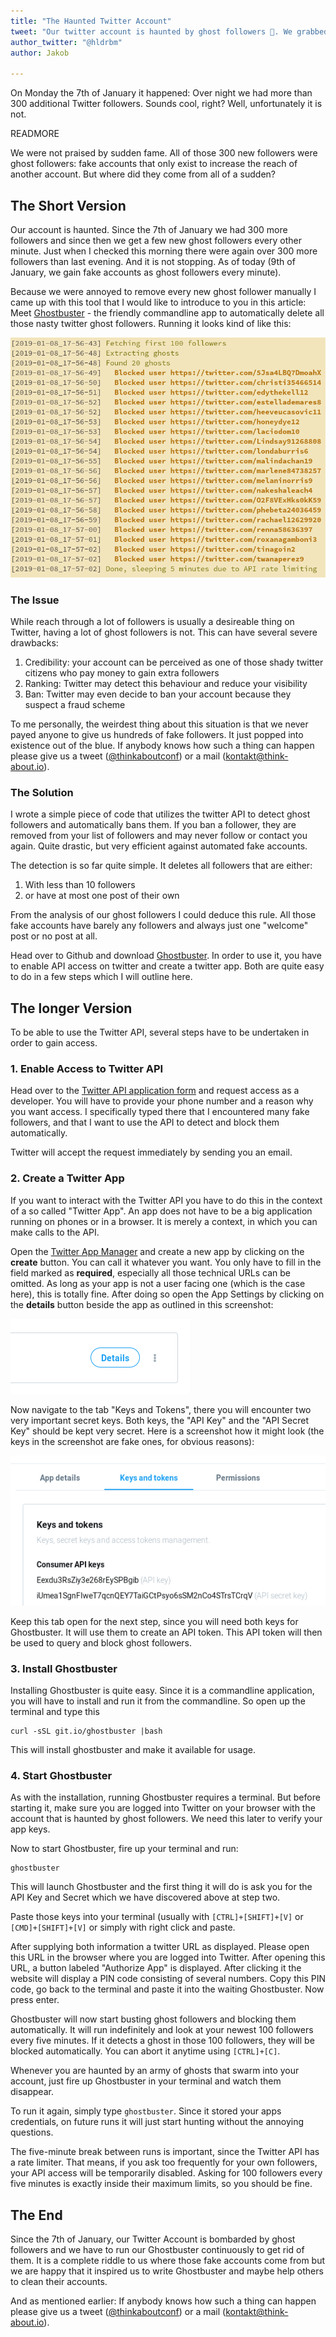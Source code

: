 ```yaml
---
title: "The Haunted Twitter Account"
tweet: "Our twitter account is haunted by ghost followers 👻. We grabbed our mad computer skills and went on a ghost hunt. This is a story on how we got rid of our fake followers. @ThinkAboutConf #thinkabout19"
author_twitter: "@hldrbm"
author: Jakob

---
```


On Monday the 7th of January it happened: Over night we had more than 300
additional Twitter followers. Sounds cool, right? Well, unfortunately it is not. 

READMORE

We were not praised by sudden fame. All of those 300 new followers were ghost
followers: fake accounts that only exist to increase the reach of another
account. But where did they come from all of a sudden?

## The Short Version

Our account is haunted. Since the 7th of January we had 300 more followers and
since then we get a few new ghost followers every other minute. Just when I
checked this morning there were again over 300 more followers than last
evening. And it is not stopping. As of today (9th of January, we gain fake
accounts as ghost followers every minute).

Because we were annoyed to remove every new ghost follower manually I came up
with this tool that I would like to introduce to you in this article: Meet
[Ghostbuster](https://github.com/hrx-events/ghostbuster) - the friendly
commandline app to automatically delete all those nasty twitter ghost
followers. Running it looks kind of like this:

![A screenshot of a terminal running ghostbuster](/assets/images/blog/twitter-ghosts/terminal.png)

### The Issue

While reach through a lot of followers is usually a desireable thing on
Twitter, having a lot of ghost followers is not. This can have several severe
drawbacks:

1. Credibility: your account can be perceived as one of those shady twitter
citizens who pay money to gain extra followers
2. Ranking: Twitter may detect this behaviour and reduce your visibility
3. Ban: Twitter may even decide to ban your account because they suspect a fraud
scheme

To me personally, the weirdest thing about this situation is that we never
payed anyone to give us hundreds of fake followers. It just popped into
existence out of the blue. If anybody knows how such a thing can happen please
give us a tweet ([@thinkaboutconf](https://twitter.com/thinkaboutconf)) or a
mail ([kontakt@think-about.io](mailto:kontakt@think-about.io)).

### The Solution

I wrote a simple piece of code that utilizes the twitter API to detect ghost
followers and automatically bans them. If you ban a follower, they are removed
from your list of followers and may never follow or contact you again. Quite
drastic, but very efficient against automated fake accounts.

The detection is so far quite simple. It deletes all followers that are either:

1. With less than 10 followers
2. or have at most one post of their own

From the analysis of our ghost followers I could deduce this rule. All those
fake accounts have barely any followers and always just one "welcome" post or
no post at all.

Head over to Github and download
[Ghostbuster](https://github.com/hrx-events/ghostbuster). In order to use it,
you have to enable API access on twitter and create a twitter app. Both are
quite easy to do in a few steps which I will outline here.

## The longer Version

To be able to use the Twitter API, several steps have to be undertaken in order
to gain access.

### 1. Enable Access to Twitter API

Head over to the [Twitter API application
form](https://developer.twitter.com/en/apply) and request access as a
developer. You will have to provide your phone number and a reason why you want
access. I specifically typed there that I encountered many fake followers, and that
I want to use the API to detect and block them automatically.

Twitter will accept the request immediately by sending you an email.

### 2. Create a Twitter App

If you want to interact with the Twitter API you have to do this in the
context of a so called "Twitter App". An app does not have to be a big
application running on phones or in a browser. It is merely a context, in which
you can make calls to the API.

Open the [Twitter App Manager](https://developer.twitter.com/en/apps) and
create a new app by clicking on the **create** button. You can call it whatever
you want. You only have to fill in the field marked as **required**, especially
all those technical URLs can be omitted. As long as your app is not a user
facing one (which is the case here), this is totally fine. After doing so open
the App Settings by clicking on the **details** button beside the app as
outlined in this screenshot:

![A screenshot of the button to create a twitter app](/assets/images/blog/twitter-ghosts/twitter-app-details.png)

Now navigate to the tab "Keys and Tokens", there you will encounter two very
important secret keys. Both keys, the "API Key" and the "API Secret Key" should
be kept very secret. Here is a screenshot how it might look (the keys in the
screenshot are fake ones, for obvious reasons):

![A screenshot of the twitter app secret keys](/assets/images/blog/twitter-ghosts/twitter-app-keys.png)

Keep this tab open for the next step, since you will need both keys for
Ghostbuster. It will use them to create an API token. This API token will then
be used to query and block ghost followers.

### 3. Install Ghostbuster

Installing Ghostbuster is quite easy. Since it is a commandline application,
you will have to install and run it from the commandline. So open up the
terminal and type this

~~~
curl -sSL git.io/ghostbuster |bash
~~~

This will install ghostbuster and make it available for usage.

### 4. Start Ghostbuster

As with the installation, running Ghostbuster requires a terminal. But before
starting it, make sure you are logged into Twitter on your browser with the
account that is haunted by ghost followers. We need this later to verify your
app keys.

Now to start Ghostbuster, fire up your terminal and run:

~~~
ghostbuster
~~~

This will launch Ghostbuster and the first thing it will do is ask you for the
API Key and Secret which we have discovered above at step two.

Paste those keys into your terminal (usually with `[CTRL]+[SHIFT]+[V]` or
`[CMD]+[SHIFT]+[V]` or simply with right click and paste.

After supplying both information a twitter URL as displayed. Please open this
URL in the browser where you are logged into Twitter. After opening this URL, a
button labeled "Authorize App" is displayed. After clicking it the website will
display a PIN code consisting of several numbers. Copy this PIN code, go back
to the terminal and paste it into the waiting Ghostbuster. Now press enter.

Ghostbuster will now start busting ghost followers and blocking them
automatically. It will run indefinitely and look at your newest 100 followers
every five minutes. If it detects a ghost in those 100 followers, they will be
blocked automatically. You can abort it anytime using `[CTRL]+[C]`.

Whenever you are haunted by an army of ghosts that swarm into your account,
just fire up Ghostbuster in your terminal and watch them disappear.

To run it again, simply type `ghostbuster`. Since it stored your apps
credentials, on future runs it will just start hunting without the annoying
questions.

The five-minute break between runs is important, since the Twitter API has a
rate limiter. That means, if you ask too frequently for your own followers,
your API access will be temporarily disabled. Asking for 100 followers every
five minutes is exactly inside their maximum limits, so you should be fine.

## The End

Since the 7th of January, our Twitter Account is bombarded by ghost followers
and we have to run our Ghostbuster continuously to get rid of them. It is a
complete riddle to us where those fake accounts come from but we are happy that
it inspired us to write Ghostbuster and maybe help others to clean their
accounts.

And as mentioned earlier: If anybody knows how such a thing can happen please
give us a tweet ([@thinkaboutconf](https://twitter.com/thinkaboutconf)) or a
mail ([kontakt@think-about.io](mailto:kontakt@think-about.io)).
